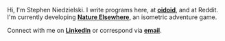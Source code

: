 Hi, I'm Stephen Niedzielski. I write programs here, at [**oidoid**](https://oidoid.com), and at Reddit. I'm currently developing [**Nature Elsewhere**](https://natureelsewhere.com), an isometric adventure game.

Connect with me on [**LinkedIn**](https://www.linkedin.com/in/sniedzie) or correspond via [**email**](mailto:stephen@niedzielski.com).
